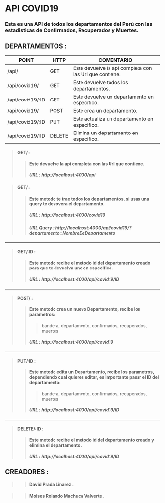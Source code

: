 # API COVID19

### Esta es una API de todos los departamentos del Perù con las estadisticas de Confirmados, Recuperados y Muertes.

## DEPARTAMENTOS : 

| POINT            | HTTP   | COMENTARIO                                              |
| ---------------- | ------ | ------------------------------------------------------- |
| /api/            | GET    | Este devuelve la api completa con las Url que contiene. |
| /api/covid19/    | GET    | Este devuelve todos los departamentos.                  |
| /api/covid19/:ID | GET    | Este devuelve un departamento en especifico.            |
| /api/covid19/    | POST   | Este crea un departamento.                              |
| /api/covid19/:ID | PUT    | Este actualiza un departamento en especifico.           |
| /api/covid19/:ID | DELETE | Elimina un departamento en especifico.                  |

> #### GET/ :
>>#### Este devuelve la api completa con las Url que contiene.
>>##### URL : http://localhost:4000/api 

> #### GET/ :
>>#### Este metodo te trae todos los departamentos, si usas una query te devovera el departamento.
>>##### URL : http://localhost:4000/covid19 
>>##### URL Query : http://localhost:4000/api/covid19/?departamento=NombreDeDepartamento  
---
> #### GET/:ID :
>>#### Este metodo recibe el metodo id del departamento creado para que te devuelva uno en especifico.
>>##### URL : http://localhost:4000/api/covid19/ID  
---
> #### POST/ :
>>#### Este metodo crea un nuevo Departamento, recibe los parametros:
>>> bandera, departamento, confirmados, recuperados, muertes
>>##### URL : http://localhost:4000/api/covid19  
---
> #### PUT/:ID :
>>#### Este metodo edita un Departamento, recibe los parametros, dependiendo cual quieres editar, es importante pasar el ID del departamento:
>>> bandera, departamento, confirmados, recuperados, muertes
>>##### URL : http://localhost:4000/api/covid19/ID  
---
> #### DELETE/:ID :
>>#### Este metodo recibe el metodo id del departamento creado y elimina el departamento.
>>##### URL : http://localhost:4000/api/covid19/ID  

## CREADORES :
>>#### David Prada Linarez .

>>#### Moises Rolando Machuca Valverte .
